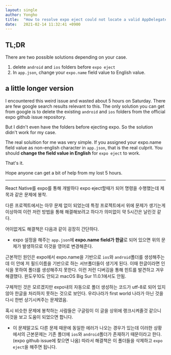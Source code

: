 ```yaml
---
layout: single
author: Yongho
title:  "How to resolve expo eject could not locate a valid AppDelegate at root issue"
date:   2021-02-14 11:32:41 +0900
---
```



## TL;DR
There are two possible solutions depending on your case.

1. delete `android` and `ios` folders before `expo eject`
2. In `app.json`, change your `expo.name` field value to English value.   

## a little longer version
I encountered this weird issue and wasted about 5 hours on Saturday. There are few google search results relevant to this. The only solution you can get from google is to delete the existing `android` and `ios` folders from the official expo github issue repository. 

But I didn't even have the folders before ejecting expo. So the solution didn't work for my case. 

The real soluition for me was very simple. If you assigned your expo.name field value as non-english character in `app.json`, that is the real culprit. You should **change the field value in English** for `expo eject` to work.

That's it. 

Hope anyone can get a bit of help from my lost 5 hours.


<hr>


React Native를 expo를 통해 개발하다 expo eject할때가 되어 명령을 수행했는데 제목과 같은 문제에 봉착.

다른 프로젝트에서는 아무 문제 없이 되었는데 특정 프로젝트에서 위에 문제가 생기는게 이상하여 이런 저런 방법을 통해 해결해보려고 하다가 의미없이 약 5시간은 날린것 같다. 

어이없게도 해결책은 다음과 같이 굉장히 간단하다.
- expo 설정을 해주는 `app.json`에 **expo.name field가 한글**로 되어 있으면 위의 문제가 발생하므로 이것을 영어로 변경해준다.

근본적인 원인은 expo에서 expo.name을 기반으로 `ios`와 `android`폴더를 생성해주는데 이 안에 저 필드이름을 기반으로 하는 서브폴더들이 생기게 된다. 이때 한글이라면 인식을 못하여 폴더를 생성해주지 못한다. 이런 저런 디버깅을 통해 힌트를 발견하고 겨우 해결했다. 윈도우10도 안되고 macOS Big Sur 11.0.1에서도 안됨.

구체적인 것은 모르겠지만 expo내의 자동으로 폴더 생성하는 코드가 utf-8로 되어 있지 않아 한글을 처리하지 못하는 것으로 보인다. 우리나라가 first world 나라가 아닌 것을 다시 한번 상기시켜주는 문제였음.

혹시 비슷한 문제에 봉착하는 사람들은 구글링이 이 글을 상위에 랭크시켜줄것 같으니 이것을 보고 도움이 되었으면 합니다. 

- 이 문제말고도 다른 문제 때문에 동일한 에러가 나오는 경우가 있는데 이러한 상황에서의 근본문제는 기존 폴더에 `ios`와 `android`폴더가 존재하기 때문이라고 한다. (expo github issue에 찾으면 나옴) 따라서 해결책은 이 폴더들을 삭제하고 `expo eject`을 해주면 됩니다.









